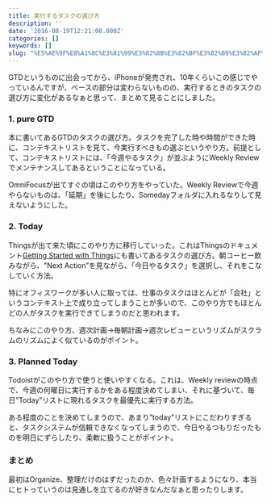 ```yaml
---
title: 実行するタスクの選び方
description: ''
date: '2016-08-19T12:21:00.000Z'
categories: []
keywords: []
slug: "%E5%AE%9F%E8%A1%8C%E3%81%99%E3%82%8B%E3%82%BF%E3%82%B9%E3%82%AF%E3%81%AE%E9%81%B8%E3%81%B3%E6%96%B9"
---
```

GTDというものに出会ってから、iPhoneが発売され、10年くらいこの感じでやっているんですが、ベースの部分は変わらないものの、実行するときのタスクの選び方に変化があるなぁと思って、まとめて見ることにしました。

### 1\. pure GTD

本に書いてあるGTDのタスクの選び方。タスクを完了した時や時間ができた時に、コンテキストリストを見て、今実行すべきもの選ぶというやり方。前提として、コンテキストリストには、「今週やるタスク」が並ぶようにWeekly Reviewでメンテナンスしてあるということになっている。

OmniFocusが出てすぐの頃はこのやり方をやっていた。Weekly Reviewで今週やらないものは、「延期」を後にしたり、Somedayフォルダに入れるなりして見えないようにした。

### 2\. Today

Thingsが出て来た頃にこのやり方に移行していった。これはThingsのドキュメント[Getting Started with Things](https://culturedcode.com/things/guide/)にも書いてあるタスクの選び方。朝コーヒー飲みながら、"Next Action”を見ながら、「今日やるタスク」を選択し、それをこなしていく方法。

特にオフィスワークが多い人に取っては、仕事のタスクはほとんどが「会社」というコンテキスト上で成り立ってしまうことが多いので、このやり方でもほとんどの人がタスクを実行できてしまうのだと思われます。

ちなみにこのやり方、週次計画->毎朝計画->週次レビューというリズムがスクラムのリズムによく似ているのがポイント。

### 3\. Planned Today

Todoistがこのやり方で使うと使いやすくなる。これは、Weekly reviewの時点で、今週の何曜日に実行するかをある程度決めてしまい、それに基づいて、毎日”Today”リストに現れるタスクを最優先に実行する方法。

ある程度のことを決めてしまうので、あまり”today”リストにこだわりすぎると、タスクシステムが信頼できなくなってしまうので、今日やるつもりだったものを明日にずらしたり、柔軟に扱うことがポイント。

### まとめ

最初はOrganize、整理だけのはずだったのか、色々計画するようになり、本当にヒトっていうのは見通しを立てるのが好きなんだなぁと思ったりします。